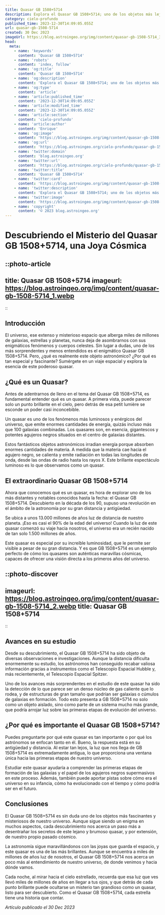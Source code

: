```yaml
---
title: Quasar GB 1508+5714
description: Explora el Quasar GB 1508+5714; uno de los objetos más lejanos y luminosos del universo, ¡entérate de sus misterios en nuestro artículo de astronomía!
category: cielo-profundo
published_time: 2023-12-30T14:09:05.055Z
url: quasar-gb-1508-5714
created: 30 Dec 2023
imageUrl: https://blog.astroingeo.org/img/content/quasar-gb-1508-5714_3.webp
head:
  meta:
    - name: 'keywords'
      content: 'Quasar GB 1508+5714'
    - name: 'robots'
      content: 'index, follow'
    - name: 'og:title'
      content: 'Quasar GB 1508+5714'
    - name: 'og:description'
      content: 'Explora el Quasar GB 1508+5714; uno de los objetos más lejanos y luminosos del universo, ¡entérate de sus misterios en nuestro artículo de astronomía!'
    - name: 'og:type'
      content: 'article'
    - name: 'article:published_time'
      content: '2023-12-30T14:09:05.055Z'
    - name: 'article:modified_time'
      content: '2023-12-30T14:09:05.055Z'
    - name: 'article:section'
      content: 'cielo-profundo'
    - name: 'article:author'
      content: 'Enrique'
    - name: 'og:image'
      content: 'https://blog.astroingeo.org/img/content/quasar-gb-1508-5714_3.webp'
    - name: 'og:url'
      content: 'https://blog.astroingeo.org/cielo-profundo/quasar-gb-1508-5714'
    - name: 'twitter:domain'
      content: 'blog.astroingeo.org'
    - name: 'twitter:url'
      content: 'https://blog.astroingeo.org/cielo-profundo/quasar-gb-1508-5714'
    - name: 'twitter:title'
      content: 'Quasar GB 1508+5714'
    - name: 'twitter:card'
      content: 'https://blog.astroingeo.org/img/content/quasar-gb-1508-5714_3.webp'
    - name: 'twitter:description'
      content: 'Explora el Quasar GB 1508+5714; uno de los objetos más lejanos y luminosos del universo, ¡entérate de sus misterios en nuestro artículo de astronomía!'
    - name: 'twitter:image'
      content: 'https://blog.astroingeo.org/img/content/quasar-gb-1508-5714_3.webp'
    - name: 'copyright'
      content: '© 2023 blog.astroingeo.org'
---
```

# **Descubriendo el Misterio del Quasar GB 1508+5714, una Joya Cósmica**

::photo-article
---
title: Quasar GB 1508+5714
imageurl: https://blog.astroingeo.org/img/content/quasar-gb-1508-5714_1.webp
---
::

## **Introducción**

El universo, ese extenso y misterioso espacio que alberga miles de millones de galaxias, estrellas y planetas, nunca deja de asombrarnos con sus enigmáticos fenómenos y cuerpos celestes. Sin lugar a dudas, uno de los más sorprendentes y menos entendidos es el enigmático Quasar GB 1508+5714. Pero, ¿qué es realmente este objeto astronómico? ¿Por qué es tan especial y fascinante? Sumérgete en un viaje espacial y explora la esencia de este poderoso quasar.

## **¿Qué es un Quasar?**

Antes de adentrarnos de lleno en el tema del Quasar GB 1508+5714, es fundamental entender qué es un quasar. A primera vista, puede parecer solo un punto brillante en el cielo, pero detrás de esa petit lumière se esconde un poder casi inconcebible.

Un quasar es uno de los fenómenos más luminosos y enérgicos del universo, que emite enormes cantidades de energía, quizás incluso más que 100 galaxias combinadas. Los quasares son, en esencia, gigantescos y potentes agujeros negros situados en el centro de galaxias distantes.

Estos fantásticos objetos astronómicos irradian energía porque absorben enormes cantidades de materia. A medida que la materia cae hacia el agujero negro, se calienta y emite radiación en todas las longitudes de onda, desde las ondas de radio hasta los rayos X. Este brillante espectáculo luminoso es lo que observamos como un quasar.

## **El extraordinario Quasar GB 1508+5714**

Ahora que conocemos qué es un quasar, es hora de explorar uno de los más distantes y notables conocidos hasta la fecha: el Quasar GB 1508+5714. Descubierto en la década de los 90, supuso una revolución en el ámbito de la astronomía por su gran distancia y antigüedad.

Se ubica a unos 13.000 millones de años luz de distancia de nuestro planeta. ¡Eso es casi el 90% de la edad del universo! Cuando la luz de este quasar comenzó su viaje hacia nosotros, el universo era un recién nacido de tan solo 1.500 millones de años.

Este quasar es especial por su increíble luminosidad, que le permite ser visible a pesar de su gran distancia. Y es que GB 1508+5714 es un ejemplo perfecto de cómo los quasares son auténticas maravillas cósmicas, capaces de ofrecer una visión directa a los primeros años del universo.


::photo-discover
---
imageurl: https://blog.astroingeo.org/img/content/quasar-gb-1508-5714_2.webp
title: Quasar GB 1508+5714
---
::

## **Avances en su estudio**

Desde su descubrimiento, el Quasar GB 1508+5714 ha sido objeto de diversas observaciones e investigaciones. Aunque la distancia dificulta enormemente su estudio, los astrónomos han conseguido recabar valiosa información gracias a instrumentos como el Telescopio Espacial Hubble y, más recientemente, el Telescopio Espacial Spitzer.

Uno de los avances más sorprendentes en el estudio de este quasar ha sido la detección de lo que parece ser un denso núcleo de gas caliente que lo rodea, y de estructuras de gran tamaño que podrían ser galaxias o cúmulos de galaxias en formación. Todo esto presenta a GB 1508+5714 no solo como un objeto aislado, sino como parte de un sistema mucho más grande, que podría arrojar luz sobre las primeras etapas de evolución del universo.

## **¿Por qué es importante el Quasar GB 1508+5714?**

Puedes preguntarte por qué este quasar es tan importante o por qué los astrónomos se enfocan tanto en él. Bueno, la respuesta está en su antigüedad y distancia. Al estar tan lejos, la luz que nos llega de GB 1508+5714 es extremadamente antigua, lo que proporciona una ventana única hacia las primeras etapas de nuestro universo.

Estudiar este quasar ayudaría a comprender las primeras etapas de formación de las galaxias y el papel de los agujeros negros supermasivos en este proceso. Además, también puede aportar pistas sobre cómo era el universo en su infancia, cómo ha evolucionado con el tiempo y cómo podría ser en el futuro.

## **Conclusiones**

El Quasar GB 1508+5714 es sin duda uno de los objetos más fascinantes y misteriosos de nuestro universo. Aunque sigue siendo un enigma en muchos aspectos, cada descubrimiento nos acerca un paso más a desentrañar los secretos de este lejano y brumoso quasar, y por extensión, de nuestro propio pasado cósmico.

La astronomía sigue maravillándonos con las joyas que guarda el espacio, y este quasar es una de las más brillantes. Aunque se encuentra a miles de millones de años luz de nosotros, el Quasar GB 1508+5714 nos acerca un poco más al entendimiento de nuestro universo, de donde venimos y hacia dónde vamos.

Cada noche, al mirar hacia el cielo estrellado, recuerda que esa luz que ves llevó miles de millones de años en llegar a tus ojos, y que detrás de cada punto brillante puede ocultarse un misterio tan grandioso como un quasar, listo para ser descubierto. Como el Quasar GB 1508+5714, cada estrella tiene una historia que contar.

_Artículo publicado el 30 Dec 2023_